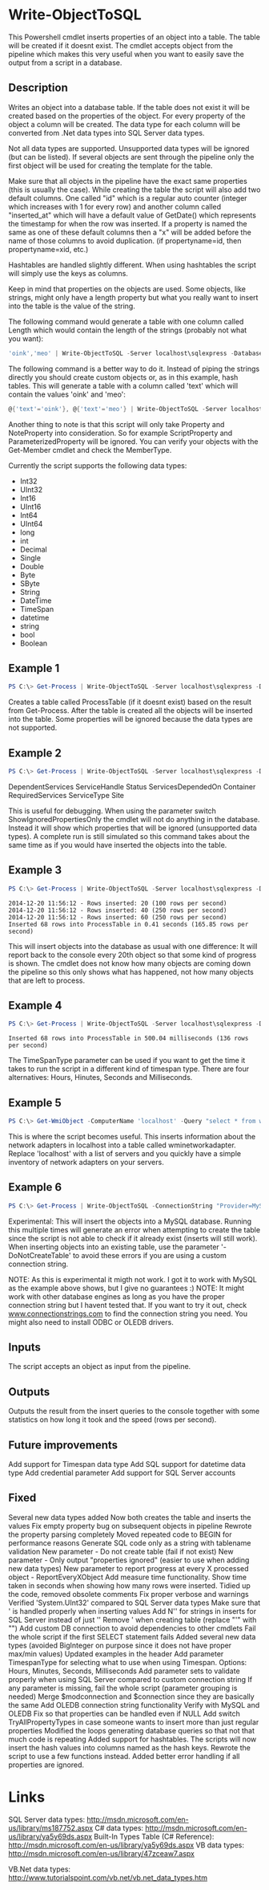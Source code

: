 # Write-ObjectToSQL
This Powershell cmdlet inserts properties of an object into a table. The table will be created if it doesnt exist. The cmdlet accepts object from the pipeline which makes this very useful when you want to easily save the output from a script in a database.

## Description
Writes an object into a database table. If the table does not exist it will be created based on the 
properties of the object. For every property of the object a column will be created. The data type for 
each column will be converted from .Net data types into SQL Server data types.

Not all data types are supported. Unsupported data types will be ignored (but can be listed).
If several objects are sent through the pipeline only the first object will be used for creating the 
template for the table.
   
Make sure that all objects in the pipeline have the exact same properties (this is usually the case).
While creating the table the script will also add two default columns. One called "id" which is a regular 
auto counter (integer which increases with 1 for every row) and another column called "inserted_at" which 
will have a default value of GetDate() which represents the timestamp for when the row was inserted.
If a property is named the same as one of these default columns then a "x" will be added before the name 
of those columns to avoid duplication. (if propertyname=id, then propertyname=xid, etc.)

Hashtables are handled slightly different. When using hashtables the script will simply use the keys as columns.
      
Keep in mind that properties on the objects are used. Some objects, like strings, might only have a length 
property but what you really want to insert into the table is the value of the string.
   
The following command would generate a table with one column called Length which would contain the length 
of the strings (probably not what you want):

```powershell
'oink','meo' | Write-ObjectToSQL -Server localhost\sqlexpress -Database MyDB -TableName myTable
```

The following command is a better way to do it. Instead of piping the strings directly you should create 
custom objects or, as in this example, hash tables. This will generate a table with a column called 'text'
which will contain the values 'oink' and 'meo':

```powershell
@{'text'='oink'}, @{'text'='meo'} | Write-ObjectToSQL -Server localhost\sqlexpress -Database MyDB -TableName myTable
```

Another thing to note is that this script will only take Property and NoteProperty into consideration.
So for example ScriptProperty and ParameterizedProperty will be ignored. 
You can verify your objects with the Get-Member cmdlet and check the MemberType.

Currently the script supports the following data types:

* Int32
* UInt32
* Int16
* UInt16
* Int64
* UInt64
* long
* int
* Decimal
* Single
* Double
* Byte
* SByte
* String
* DateTime
* TimeSpan
* datetime
* string
* bool
* Boolean


## Example 1
```powershell
PS C:\> Get-Process | Write-ObjectToSQL -Server localhost\sqlexpress -Database MyDB -TableName ProcessTable
```

Creates a table called ProcessTable (if it doesnt exist) based on the result from Get-Process.
After the table is created all the objects will be inserted into the table.
Some properties will be ignored because the data types are not supported.

## Example 2
```powershell
PS C:\> Get-Process | Write-ObjectToSQL -Server localhost\sqlexpress -Database MyDB -TableName ProcessTable -ShowIgnoredPropertiesOnly
```

DependentServices
ServiceHandle
Status
ServicesDependedOn
Container
RequiredServices
ServiceType
Site

This is useful for debugging. When using the parameter switch ShowIgnoredPropertiesOnly the cmdlet will not do anything in the database.
Instead it will show which properties that will be ignored (unsupported data types). A complete run is still simulated so this command 
takes about the same time as if you would have inserted the objects into the table.

## Example 3
```powershell
PS C:\> Get-Process | Write-ObjectToSQL -Server localhost\sqlexpress -Database MyDB -TableName ProcessTable -ReportEveryXObject 20
```
```text
2014-12-20 11:56:12 - Rows inserted: 20 (100 rows per second)
2014-12-20 11:56:12 - Rows inserted: 40 (250 rows per second)
2014-12-20 11:56:12 - Rows inserted: 60 (250 rows per second)
Inserted 68 rows into ProcessTable in 0.41 seconds (165.85 rows per second)
```
This will insert objects into the database as usual with one difference: It will report back to the console every 20th object so that some kind of progress is shown. The cmdlet does not know how many objects are coming down the pipeline so this only shows what has happened, not how many objects that are left to process.
## Example 4
```powershell
PS C:\> Get-Process | Write-ObjectToSQL -Server localhost\sqlexpress -Database MyDB -TableName ProcessTable -TimeSpanType Milliseconds
```
```text
Inserted 68 rows into ProcessTable in 500.04 milliseconds (136 rows per second)
```
The TimeSpanType parameter can be used if you want to get the time it takes to run the script in a different kind of timespan type.
There are four alternatives: Hours, Hinutes, Seconds and Milliseconds.
## Example 5
```powershell
PS C:\> Get-WmiObject -ComputerName 'localhost' -Query "select * from win32_networkadapter where NetConnectionStatus = 2" | Write-ObjectToSQL -Server localhost\sqlexpress -Database MyDB -TableName wminetworkadapter
```
This is where the script becomes useful. This inserts information about the network adapters in localhost into a table called wminetworkadapter. 
Replace 'localhost' with a list of servers and you quickly have a simple inventory of network adapters on your servers.
## Example 6
```powershell
PS C:\> Get-Process | Write-ObjectToSQL -ConnectionString "Provider=MySQL Provider; Data Source=Server01; User ID=MyUserName; Password=MyPassword; Initial Catalog=MyDatabaseName;" -TableName MyTableName
```
Experimental:
This will insert the objects into a MySQL database. Running this multiple times will generate an error when attempting to create the table since the script is not able to check if it already exist (inserts will still work). 
When inserting objects into an existing table, use the parameter '-DoNotCreateTable' to avoid these errors if you are using a custom connection string.
   
NOTE: As this is experimental it migth not work. I got it to work with MySQL as the example above shows, but I give no guarantees :)
NOTE: It might work with other database engines as long as you have the proper connection string but I havent tested that.
If you want to try it out, check www.connectionstrings.com to find the connection string you need. You might also need to install ODBC or OLEDB drivers.
## Inputs
The script accepts an object as input from the pipeline.
## Outputs
Outputs the result from the insert queries to the console together with some statistics on how long it took and the speed (rows per second).

## Future improvements

Add support for Timespan data type
Add SQL support for datetime data type
Add credential parameter
Add support for SQL Server accounts
                    
## Fixed
Several new data types added
Now both creates the table and inserts the values
Fix empty property bug on subsequent objects in pipeline
Rewrote the property parsing completely
Moved repeated code to BEGIN for performance reasons
Generate SQL code only as a string with tablename validation
New parameter - Do not create table (fail if not exist)
New parameter - Only output "properties ignored" (easier to use when adding new data types)
New parameter to report progress at every X processed object - ReportEveryXObject
Add measure time functionality. Show time taken in seconds when showing how many rows were inserted.
Tidied up the code, removed obsolete comments
Fix proper verbose and warnings
Verified 'System.UInt32' compared to SQL Server data types
Make sure that ' is handled properly when inserting values
Add N'' for strings in inserts for SQL Server instead of just ''
Remove ' when creating table (replace "'" with "")
Add custom DB connection to avoid dependencies to other cmdlets
Fail the whole script if the first SELECT statement fails
Added several new data types (avoided BigInteger on purpose since it does not have proper max/min values)
Updated examples in the header
Add parameter TimespanType for selecting what to use when using Timespan. Options: Hours, Minutes, Seconds, Milliseconds
Add parameter sets to validate properly when using SQL Server compared to custom connection string
If any parameter is missing, fail the whole script (parameter grouping is needed)
Merge $modconnection and $connection since they are basically the same
Add OLEDB connection string functionality
Verify with MySQL and OLEDB
Fix so that properties can be handled even if NULL
Add switch TryAllPropertyTypes in case someone wants to insert more than just regular properties
Modified the loops generating database queries so that not that much code is repeating
Added support for hashtables. The scripts will now insert the hash values into columns named as the hash keys.
Rewrote the script to use a few functions instead.
Added better error handling if all properties are ignored.

# Links

SQL Server data types: http://msdn.microsoft.com/en-us/library/ms187752.aspx
C# data types: http://msdn.microsoft.com/en-us/library/ya5y69ds.aspx
Built-In Types Table (C# Reference): http://msdn.microsoft.com/en-us/library/ya5y69ds.aspx
VB data types: http://msdn.microsoft.com/en-us/library/47zceaw7.aspx

VB.Net data types: http://www.tutorialspoint.com/vb.net/vb.net_data_types.htm

